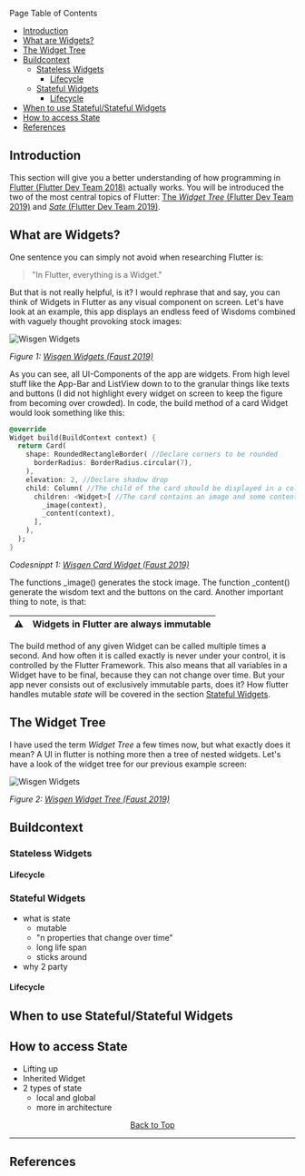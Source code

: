 Page Table of Contents
- [Introduction](#introduction)
- [What are Widgets?](#what-are-widgets)
- [The Widget Tree](#the-widget-tree)
- [Buildcontext](#buildcontext)
  - [Stateless Widgets](#stateless-widgets)
    - [Lifecycle](#lifecycle)
  - [Stateful Widgets](#stateful-widgets)
    - [Lifecycle](#lifecycle-1)
- [When to use Stateful/Stateful Widgets](#when-to-use-statefulstateful-widgets)
- [How to access State](#how-to-access-state)
- [References](#references)

## Introduction
This section will give you a better understanding of how programming in [Flutter (Flutter Dev Team 2018)](https://flutter.dev/) actually works. You will be introduced the two of the most central topics of Flutter: [The _Widget Tree_ (Flutter Dev Team 2019)](https://flutter.dev/docs/development/ui/widgets-intro) and [_Sate_ (Flutter Dev Team 2019)](https://flutter.dev/docs/development/data-and-backend/state-mgmt).

## What are Widgets?
One sentence you can simply not avoid when researching Flutter is:
> "In Flutter, everything is a Widget."

But that is not really helpful, is it? I would rephrase that and say, you can think of Widgets in Flutter as any visual component on screen. Let's have look at an example, this app displays an endless feed of Wisdoms combined with vaguely thought provoking stock images:

![Wisgen Widgets](https://github.com/Fasust/flutter-guide/wiki//.images/wisgen-widgets.png)

_Figure 1: [Wisgen Widgets (Faust 2019)](https://github.com/Fasust/wisgen)_

As you can see, all UI-Components of the app are widgets. From high level stuff like the App-Bar and ListView down to to the granular things like texts and buttons (I did not highlight every widget on screen to keep the figure from becoming over crowded). In code, the build method of a card Widget would look something like this:

```dart
@override
Widget build(BuildContext context) {
  return Card(
    shape: RoundedRectangleBorder( //Declare corners to be rounded
      borderRadius: BorderRadius.circular(7),
    ),
    elevation: 2, //Declare shadow drop
    child: Column( //The child of the card should be displayed in a column Widget
      children: <Widget>[ //The card contains an image and some content
        _image(context),
        _content(context),
      ],
    ),
  );
}
```
_Codesnippt 1: [Wisgen Card Widget (Faust 2019)](https://github.com/Fasust/wisgen)_

The functions _image() generates the stock image. The function _content() generate the wisdom text and the buttons on the card. 
Another important thing to note, is that:

| ⚠   | Widgets in Flutter are always immutable |
| --- | :------------------------------------------ |

The build method of any given Widget can be called multiple times a second. And how often it is called exactly is never under your control, it is controlled by the Flutter Framework. This also means that all variables in a Widget have to be final, because they can not change over time. But your app never consists out of exclusively immutable parts, does it? How flutter handles mutable _state_ will be covered in the section [Stateful Widgets](#stateful-widgets).

## The Widget Tree
I have used the term _Widget Tree_ a few times now, but what exactly does it mean? A UI in flutter is nothing more then a tree of nested widgets. Let's have a look of the widget tree for our previous example screen: 

![Wisgen Widgets](https://github.com/Fasust/flutter-guide/wiki//.images/wisgen-widget-tree.PNG)

_Figure 2: [Wisgen Widget Tree (Faust 2019)](https://github.com/Fasust/wisgen)_

## Buildcontext

### Stateless Widgets
#### Lifecycle
### Stateful Widgets
- what is state 
  - mutable
  - "n properties that change over time"
  - long life span
  - sticks around
- why 2 party
#### Lifecycle

## When to use Stateful/Stateful Widgets

## How to access State
- Lifting up
- Inherited Widget
- 2 types of state
  - local and global
  - more in architecture

<p align="center"><a href="#">Back to Top</a></center></p>

---
## References 